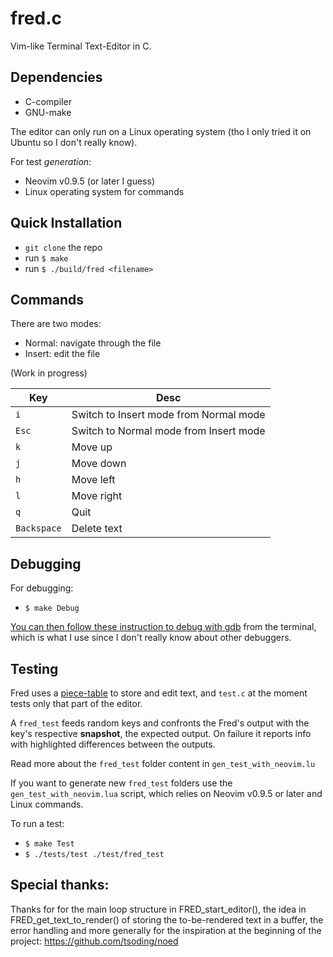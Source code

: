 # fred.c
Vim-like Terminal Text-Editor in C.

## Dependencies 
- C-compiler 
- GNU-make

The editor can only run on a Linux operating system 
(tho I only tried it on Ubuntu so I don't really know).

For test *generation*:
- Neovim v0.9.5 (or later I guess)
- Linux operating system for commands


## Quick Installation
- ```git clone``` the repo
- run ```$ make```
- run ```$ ./build/fred <filename>```

## Commands
There are two modes: 
- Normal: navigate through the file
- Insert: edit the file

(Work in progress)

| Key | Desc |
| ----------- | -------- |
| ```i``` | Switch to Insert mode from Normal mode | 
| ```Esc``` | Switch to Normal mode from Insert mode |
| ```k``` | Move up |
| ```j``` | Move down |
| ```h``` | Move left |
| ```l``` | Move right |
| ```q``` | Quit |
| ```Backspace``` | Delete text |

## Debugging 
For debugging: 
- ```$ make Debug```

[You can then follow these instruction to debug with gdb](https://stackoverflow.com/a/15306382)
from the terminal, which is what I use since I don't really know about 
other debuggers.

## Testing 
Fred uses a [piece-table](https://en.wikipedia.org/wiki/Piece_table)
to store and edit text, and ```test.c``` at the moment tests only that
part of the editor.

A ```fred_test``` feeds random keys and confronts the 
Fred's output with the key's respective **snapshot**, the 
expected output. On failure it reports info with highlighted 
differences between the outputs.

Read more about the ```fred_test``` folder content in 
```gen_test_with_neovim.lu```

If you want to generate new ```fred_test``` folders use the 
```gen_test_with_neovim.lua``` script, which relies on 
Neovim v0.9.5 or later and Linux commands.


To run a test: 
- ```$ make Test```
- ```$ ./tests/test ./test/fred_test```


## Special thanks:

Thanks for for  the main loop structure in FRED_start_editor(), 
the idea in FRED_get_text_to_render() of storing 
the to-be-rendered text in a buffer, the error handling 
and more generally for the inspiration at the beginning of the project:
https://github.com/tsoding/noed

